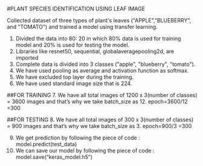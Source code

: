 #PLANT SPECIES IDENTIFICATION USING LEAF IMAGE

Collected dataset of three types of plant's leaves ("APPLE","BLUEBERRY", and "TOMATO") and trained a model using transfer
learning.

1. Divided the data into 80: 20 in which 80% data is used for training model and 20% is used
for testing the model.
2. Libraries like resnet50, sequential, globalaveragepooling2d, are imported
3. Complete data is divided into 3 classes ("apple", "blueberry", "tomato").
4. We have used pooling as average and activation function as softmax.
5. We have excluded top layer during the training.
6. We have used standard image size that is 224.

##FOR TRAINING
7. We have all total images of 1200 x 3(number of classes) = 3600 images and that’s why we
take batch_size as 12.
epoch=3600/12 =300

##FOR TESTING
8. We have all total images of 300 x 3(number of classes) = 900 images and that’s why we
take batch_size as 3.
epoch=900/3 =300

9. We get prediction by following the piece of code :
 		model.predict(test_data)
10. We can save our model by following the piece of code :
 		model.save(“keras_model.h5”)
